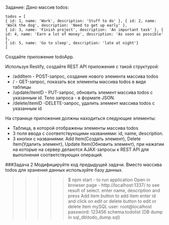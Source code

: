  Задание:
Дано массив todos:
```
todos = [
{ id: 1, name: 'Work', description: 'Stuff to do' }, { id: 2, name: 'Walk the dog', description: 'Need to get up early' },
{ id: 3, name: 'Finish project', description: 'An important task' }, { id: 4, name: 'Earn a lot of money', description: 'As soon as possible' },
{ id: 5, name: 'Go to sleep', description: 'late at night'}
]
```
Создайте приложение todoApp.

Используя Restify, создайте REST API приложения с такой структурой:
* /addItem - POST-запрос, создание нового элемента массива todos
* / - GET-запрос, показать все элементы массива todos в виде таблицы
* /update/itemID - PUT-запрос, обновить элемент массива todos с указанным id. Тело
запроса - в формате JSON.
* /delete/itemID -DELETE-запрос, удалить элемент массива todos с указанным id

На странице приложения должны находиться следующие элементы:
* Таблица, в которой отображены элементы массива todos
* 3 поля ввода с соответствующими названиями: id, name, description.
* 3 кнопки с названиями: Add Item(Создать элемент), Delete Item(Удалить элемент),
Update Item(Обновить элемент), при нажатии на которые на сервер делаются AJAX-запросы к REST API для выполнения соответствующих операций.


###Задача 2
Модифицируйте код предыдущей задачи. Вместо массива todos для хранения данных используйте базу данных.


>>>>> $ npm start  -  to run application
>>>>> Open in browser page - http://localhost:1337/ to see result of select.
>>>>> enter name, description and press Add item button to add item
>>>>> enter id and click on edit or delete button to edit or delete item
>>>>> mySQL user: root@localhost  password: 123456 schema:todolist (DB dump in sql_db\todo_dump.sql)

